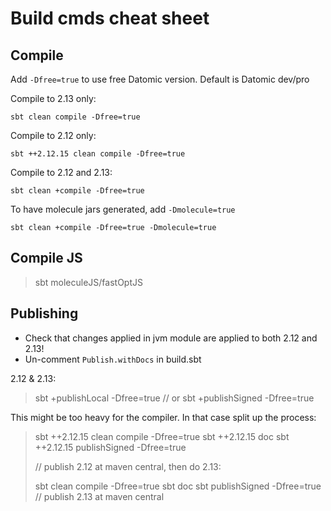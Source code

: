 # Build cmds cheat sheet


## Compile

Add `-Dfree=true` to use free Datomic version. Default is Datomic dev/pro

Compile to 2.13 only:

    sbt clean compile -Dfree=true

Compile to 2.12 only:

    sbt ++2.12.15 clean compile -Dfree=true

Compile to 2.12 and 2.13:

    sbt clean +compile -Dfree=true

To have molecule jars generated, add `-Dmolecule=true`

    sbt clean +compile -Dfree=true -Dmolecule=true

## Compile JS

> sbt
> moleculeJS/fastOptJS


## Publishing

- Check that changes applied in jvm module are applied to both 2.12 and 2.13!
- Un-comment `Publish.withDocs` in build.sbt

2.12 & 2.13:
> sbt +publishLocal -Dfree=true
> // or
> sbt +publishSigned -Dfree=true

This might be too heavy for the compiler. In that case split up the process:

> sbt ++2.12.15 clean compile -Dfree=true
> sbt ++2.12.15 doc
> sbt ++2.12.15 publishSigned -Dfree=true
> 
> // publish 2.12 at maven central, then do 2.13:
> 
> sbt clean compile -Dfree=true
> sbt doc
> sbt publishSigned -Dfree=true
> // publish 2.13 at maven central


